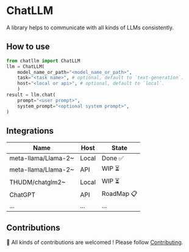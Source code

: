 # ChatLLM

A library helps to communicate with all kinds of LLMs consistently.

## How to use

```python
from chatllm import ChatLLM
llm = ChatLLM(
    model_name_or_path="<model_name_or_path>",
    task="<task name>", # optional, default to `text-generation`.
    host="<local or api>", # optional, default to `local`.
    )
result = llm.chat(
    prompt="<user prompt>",
    system_prompt="<optional system prompt>",
)
```

## Integrations

| Name | Host | State |
| ---- | ----- | ------- |
| meta-llama/Llama-2~ | Local | Done ✅ |
| meta-llama/Llama-2~ | API | WIP ⏳ |
| THUDM/chatglm2~ | Local | WIP ⏳ |
| ChatGPT | API | RoadMap 📋 |
| ... | ... | ... |

## Contributions

🚀 All kinds of contributions are welcomed ! Please follow [Contributing](/CONTRIBUTING.md).
